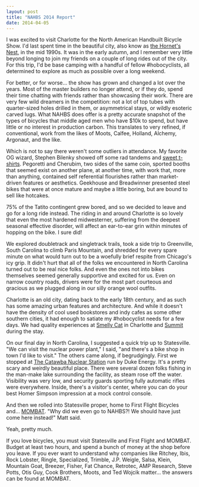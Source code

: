 ```yaml
---
layout: post
title: "NAHBS 2014 Report"
date: 2014-04-05
---
```


I was excited to visit Charlotte for the North American Handbuilt Bicycle Show. I'd last spent time in the beautiful city, also know as [the Hornet's Nest](http://l1.yimg.com/bt/api/res/1.2/7mlHMLm3Om5HBmhn8DogvA--/YXBwaWQ9eW5ld3M7cT04NTt3PTYzMA--/http://media.zenfs.com/en/blogs/sptusmlbexperts/kriskrosshornets050213.jpg), in the mid 1990s. It was in the early autumn, and I remember very little beyond longing to join my friends on a couple of long rides out of the city. For this trip, I'd be base camping with a handful of fellow \#hobocyclists, all determined to explore as much as possible over a long weekend.

For better, or for worse… the show has grown and changed a lot over the years. Most of the master builders no longer attend, or if they do, spend their time chatting with friends rather than showcasing their work. There are very few wild dreamers in the competition: not a lot of top tubes with quarter-sized holes drilled in them, or asymmetrical stays, or wildly esoteric carved lugs. What NAHBS does offer is a pretty accurate snapshot of the types of bicycles that middle aged men who have \$10k to spend, but have little or no interest in production carbon. This translates to very refined, if conventional, work from the likes of Moots, Calfee, Holland, Alchemy, Argonaut, and the like.

Which is not to say there weren't some outliers in attendance. My favorite OG wizard, Stephen Bilenky showed off some rad tandems and [sweet t-shirts](http://www.bilenky.com/#!product/prd2/578290591/born-to-sweat-t-shirt). Pegoretti and Cherubim, two sides of the same coin, sported booths that seemed exist on another plane, at another time, with work that, more than anything, contained self referential flourishes rather than market-driven features or aesthetics. Geekhouse and Breadwinner presented steel bikes that were at once mature and maybe a little boring, but are bound to sell like hotcakes.

75% of the Tatito contingent grew bored, and so we decided to leave and go for a long ride instead. The riding in and around Charlotte is so lovely that even the most hardened midwesterner, suffering from the deepest seasonal effective disorder, will affect an ear-to-ear grin within minutes of hopping on the bike. I sure did!

We explored doubletrack and singletrack trails, took a side trip to Greenville, South Carolina to climb Paris Mountain, and shredded for every spare minute on what would turn out to be a woefully brief respite from Chicago's icy grip. It didn't hurt that all of the folks we encountered in North Carolina turned out to be real nice folks. And even the ones not into bikes themselves seemed generally supportive and excited for us. Even on narrow country roads, drivers were for the most part courteous and gracious as we plugged along in our silly orange wool outfits.

Charlotte is an old city, dating back to the early 18th century, and as such has some amazing urban features and architecture. And while it doesn't have the density of cool used bookstores and indy cafes as some other southern cities, it had enough to satiate my \#hobocyclist needs for a few days. We had quality experiences at [Smelly Cat](http://www.smellycatcoffee.com/) in Charlotte and [Summit](https://www.summitcoffee.com/) during the stay.

On our final day in North Carolina, I suggested a quick trip up to Statesville. "We can visit the nuclear power plant," I said, "and there's a bike shop in town I'd like to visit." The others came along, if begrudgingly. First we stopped at [The Catawba Nuclear Station](http://www.duke-energy.com/power-plants/nuclear/catawba.asp) run by Duke Energy. It's a pretty scary and weirdly beautiful place. There were several dozen folks fishing in the man-make lake surrounding the facility, as steam rose off the water. Visibility was very low, and security guards sporting fully automatic rifles were everywhere. Inside, there's a visitor's center, where you can do your best Homer Simpson impression at a mock control console.

And then we rolled into Statesville proper, home to First Flight Bicycles and… [MOMBAT](http://mombat.org/). "Why did we even go to NAHBS?! We should have just come here instead!" Matt said.

Yeah, pretty much.

If you love bicycles, you must visit Statesville and First Flight and MOMBAT. Budget at least two hours, and spend a bunch of money at the shop before you leave. If you ever want to understand why companies like Ritchey, Ibis, Rock Lobster, Ringle, Specialized, Trimble, J.P. Weigle, Salsa, Klein, Mountain Goat, Breezer, Fisher, Fat Chance, Retrotec, AMP Research, Steve Potts, Otis Guy, Cook Brothers, Moots, and Ted Wojcik matter… the answers can be found at MOMBAT.
